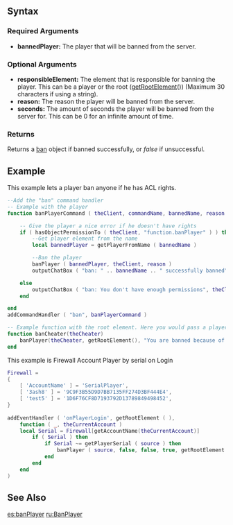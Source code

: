 Syntax
------

### Required Arguments

-   **bannedPlayer:** The player that will be banned from the server.

### Optional Arguments

-   **responsibleElement:** The element that is responsible for banning the player. This can be a player or the root ([getRootElement](/getRootElement.md "wikilink")()) (Maximum 30 characters if using a string).
-   **reason:** The reason the player will be banned from the server.
-   **seconds:** The amount of seconds the player will be banned from the server for. This can be 0 for an infinite amount of time.

### Returns

Returns a [ban](/ban.md "wikilink") object if banned successfully, or *false* if unsuccessful.

Example
-------

This example lets a player ban anyone if he has ACL rights.

``` lua
--Add the "ban" command handler
-- Example with the player
function banPlayerCommand ( theClient, commandName, bannedName, reason )

    -- Give the player a nice error if he doesn't have rights
    if ( hasObjectPermissionTo ( theClient, "function.banPlayer" ) ) then
        --Get player element from the name
        local bannedPlayer = getPlayerFromName ( bannedName )

        --Ban the player
        banPlayer ( bannedPlayer, theClient, reason )
        outputChatBox ( "ban: " .. bannedName .. " successfully banned", theClient )

    else
        outputChatBox ( "ban: You don't have enough permissions", theClient )
    end

end
addCommandHandler ( "ban", banPlayerCommand )

-- Example function with the root element. Here you would pass a player element to the function.
function banCheater(theCheater)
    banPlayer(theCheater, getRootElement(), "You are banned because of cheating.")
end
```

This example is Firewall Account Player by serial on Login

``` lua
Firewall = 
{
    [ 'AccountName' ] = 'SerialPlayer',
    [ '3ash8' ] = '9C9F3B55D9D7BB7135FF274D3BF444E4',
    [ 'test5' ] = '1D6F76CF8D7193792D13789849498452',
}
 
addEventHandler ( 'onPlayerLogin', getRootElement ( ),
    function ( _, theCurrentAccount )
    local Serial = Firewall[getAccountName(theCurrentAccount)]
        if ( Serial ) then
            if Serial ~= getPlayerSerial ( source ) then
                banPlayer ( source, false, false, true, getRootElement ( ), 'reason ban' )
            end
        end
    end
)
```

See Also
--------

[es:banPlayer](/es:banPlayer.md "wikilink") [ru:BanPlayer](/ru:BanPlayer.md "wikilink")
